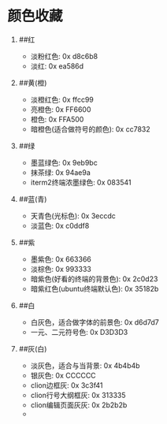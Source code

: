 # 颜色收藏

1. ##红

   * 淡粉红色: 0x d8c6b8
   * 淡红: 0x ea586d

2. ##黄(橙)

   * 淡橙红色: 0x ffcc99
   * 亮橙色: 0x FF6600
   * 橙色: 0x FFA500
   * 暗橙色(适合做符号的颜色): 0x cc7832

3. ##绿

   * 墨蓝绿色: 0x 9eb9bc
   * 抹茶绿: 0x 94ae9a
   * iterm2终端浓墨绿色: 0x 083541

4. ##蓝(青)

   * 天青色(光标色): 0x 3eccdc
   * 淡蓝色: 0x c0ddf8
   
5. ##紫

   * 墨紫色: 0x 663366
   * 淡棕色: 0x 993333
   * 暗紫色(好看的终端的背景色): 0x 2c0d23
   * 暗紫红色(ubuntu终端默认色): 0x 35182b

6. ##白

   * 白灰色，适合做字体的前景色: 0x d6d7d7
   * 一元、二元符号色: 0x D3D3D3

7. ##灰(白)

   * 淡灰色，适合与当背景: 0x 4b4b4b 
   * 银灰色: 0x CCCCCC
   * clion边框灰: 0x 3c3f41
   * clion行号大纲框灰: 0x 313335
   * clion编辑页面灰灰: 0x 2b2b2b
   * 